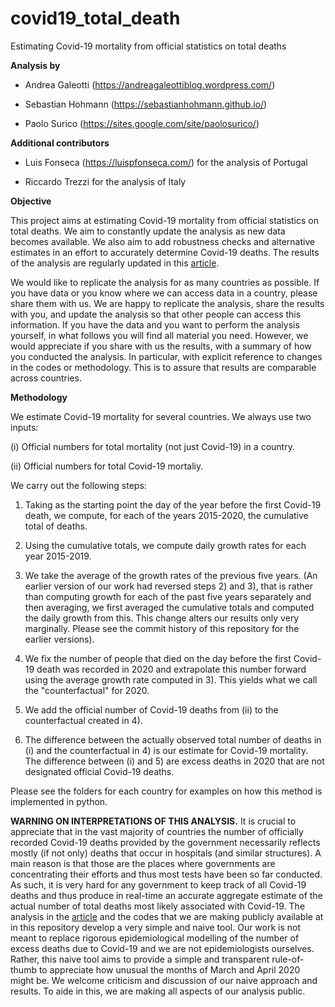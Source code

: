 # covid19_total_death
Estimating Covid-19 mortality from official statistics on total deaths

**Analysis by** 

- Andrea Galeotti (https://andreagaleottiblog.wordpress.com/)

- Sebastian Hohmann (https://sebastianhohmann.github.io/)

- Paolo Surico (https://sites.google.com/site/paolosurico/)

**Additional contributors**

- Luis Fonseca (https://luispfonseca.com/) for the analysis of Portugal

- Riccardo Trezzi for the analysis of Italy

**Objective**

This project aims at estimating Covid-19 mortality from official statistics on total deaths. We aim to constantly update the analysis as new data becomes available. We also aim to add robustness checks and alternative estimates in an effort to accurately determine Covid-19 deaths. The results of the analysis are regularly updated in this [article](https://www.dropbox.com/s/tkusww74gd5qbzc/DeathCount_final_GHS.pdf?dl=0).

We would like to replicate the analysis for as many countries as possible. If you have data or you know where we can access data in a country, please share them with us. We are happy to replicate the analysis, share the results with you, and update the analysis so that other people can access this information.
If you have the data and you want to perform the analysis yourself, in what follows you will find all material you need. However, we would appreciate if you share with us the results, with a summary of how you conducted the analysis. In particular, with explicit reference to changes in the codes or methodology. This is to assure that results are comparable across countries. 
 
**Methodology**

We estimate Covid-19 mortality for several countries. We always use two inputs:

(i) Official numbers for total mortality (not just Covid-19) in a country. 

(ii) Official numbers for total Covid-19 mortaliy. 

We carry out the following steps:

1) Taking as the starting point the day of the year before the first Covid-19 death, we compute, for each of the years 2015-2020, the cumulative total of deaths. 

2) Using the cumulative totals, we compute daily growth rates for each year 2015-2019. 

3) We take the average of the growth rates of the previous five years. (An earlier version of our work had reversed steps 2) and 3), that is rather than computing growth for each of the past five years separately and then averaging, we first averaged the cumulative totals and computed the daily growth from this. This change alters our results only very marginally. Please see the commit history of this repository for the earlier versions). 

4) We fix the number of people that died on the day before the first Covid-19 death was recorded in 2020 and extrapolate this number forward using the average growth rate computed in 3). This yields what we  call the "counterfactual" for 2020. 

5) We add the official number of Covid-19 deaths from (ii) to the counterfactual created in 4).

6) The difference between the actually observed total number of deaths in (i) and the counterfactual in 4) is our estimate for Covid-19 mortality. The difference between (i) and 5) are excess deaths in 2020 that are not designated official Covid-19 deaths.

Please see the folders for each country for examples on how this method is implemented in python.

**WARNING ON INTERPRETATIONS OF THIS ANALYSIS.** It is crucial to appreciate that in the vast majority of countries the number of officially recorded Covid-19 deaths provided by the government necessarily reflects mostly (if not only) deaths that occur in hospitals (and similar structures). A main reason is that those are the places where governments are concentrating their efforts and thus most tests have been so far conducted. As such, it is very hard for any government to keep track of all Covid-19 deaths and thus produce in real-time an accurate aggregate estimate of the actual number of total deaths most likely associated with Covid-19. The analysis in the [article](https://www.dropbox.com/s/tkusww74gd5qbzc/DeathCount_final_GHS.pdf?dl=0) and the codes that we are making publicly available at in this repository develop a very simple and naive tool. Our work is not meant to replace rigorous epidemiological modelling of the number of excess deaths due to Covid-19 and we are not epidemiologists ourselves. Rather, this naive tool aims to provide a simple and transparent rule-of-thumb to appreciate how unusual the months of March and April 2020 might be. We welcome criticism and discussion of our naive approach and results. To aide in this, we are making all aspects of our analysis public.